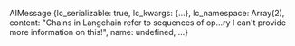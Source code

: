 AIMessage {lc_serializable: true, lc_kwargs: {…}, lc_namespace: Array(2), content: "Chains in Langchain refer to sequences of op…ry I can't provide more information on this!", name: undefined, …}
